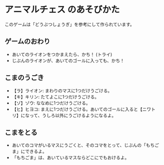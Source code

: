 # アニマルチェス のあそびかた

このゲームは「どうぶつしょうぎ」を参考にして作られています。

## ゲームのおわり

- あいてのライオンをつかまえたら、かち！ (トライ)
- じぶんのライオンが、あいてのゴールに入っても、かち！

## こまのうごき

- 【ラ】ライオン: まわりのマスに1つだけうごける。
- 【キ】キリン: たてよこに1つだけうごける。
- 【ゾ】ゾウ: ななめに1つだけうごける。
- 【ヒ】ヒヨコ: まえに1つだけうごける。あいてのゴールに入ると【ニワトリ】になって、うしろ以外にうごけるようになるよ。

## こまをとる

- あいてのコマがいるマスにうごくと、そのコマをとって、じぶんの「もちごま」にできるよ。
- 「もちごま」は、あいているマスならどこにでもおけるよ。
